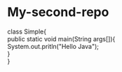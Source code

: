 # My-second-repo
class Simple{  
    public static void main(String args[]){  
     System.out.pritln("Hello Java");  
    }  
}  
